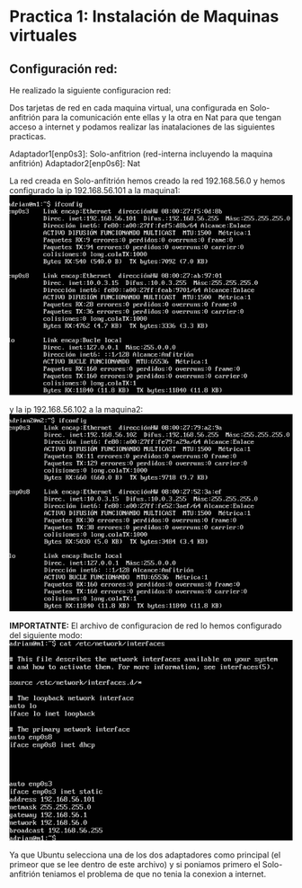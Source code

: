 # Practica 1: Instalación de Maquinas virtuales

## Configuración red:
He realizado la siguiente configuracion red:

Dos tarjetas de red en cada maquina virtual, una configurada en Solo-anfitrión para la comunicación ente ellas y la otra en Nat para que tengan acceso a internet y podamos realizar las inatalaciones de las siguientes practicas.

Adaptador1[enp0s3]: Solo-anfitrion (red-interna incluyendo la maquina anfitrión)
Adaptador2[enp0s6]: Nat

La red creada en Solo-anfitrión hemos creado la red 192.168.56.0
y hemos configurado la ip 192.168.56.101 a la maquina1:
![imagen](https://github.com/adritec96/sw2018/blob/master/p1/ifconfig_m1.png)


y la ip 192.168.56.102 a la maquina2:
![imagen](https://github.com/adritec96/sw2018/blob/master/p1/ifconfig_m2.png)


**IMPORTATNTE:** El archivo de configuracion de red lo hemos configurado del siguiente modo:
![imagen](https://github.com/adritec96/sw2018/blob/master/p1/interfaces.png)

Ya que Ubuntu selecciona una de los dos adaptadores como principal (el primeor que se lee dentro de este archivo) y si poniamos primero el Solo-anfitrión teniamos el problema de que no tenia la conexion a internet.


